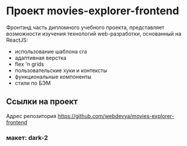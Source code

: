 # Проект movies-explorer-frontend
Фронтэнд часть дипломного учебного проекта, представляет возможности изучения технологий web-разработки, основанный на ReactJS:
* использование шаблона cra
* адаптивная верстка
* flex 'n grids
* пользовательские хуки и контексты
* функциональные компоненты
* стили по БЭМ

## Ссылки на проект

Адрес репозитория https://github.com/webdevya/movies-explorer-frontend

### макет: dark-2
